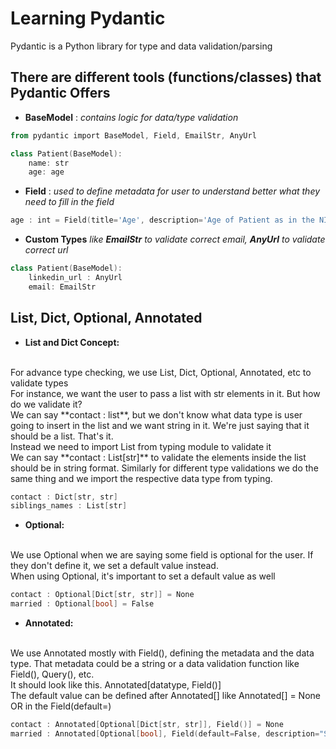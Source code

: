# Learning Pydantic

Pydantic is a Python library for type and data validation/parsing

## There are different tools (functions/classes) that Pydantic Offers
- **BaseModel** : *contains logic for data/type validation*

```powershell
from pydantic import BaseModel, Field, EmailStr, AnyUrl

class Patient(BaseModel):
    name: str
    age: age
```

- **Field** : *used to define metadata for user to understand better what they need to fill in the field*

```powershell
age : int = Field(title='Age', description='Age of Patient as in the NIC', gt=0, lt=120)
```

- **Custom Types** *like **EmailStr** to validate correct email, **AnyUrl** to validate correct url*

```powershell
class Patient(BaseModel):
    linkedin_url : AnyUrl
    email: EmailStr
```

## List, Dict, Optional, Annotated

- **List and Dict Concept:**
<br>
For advance type checking, we use List, Dict, Optional, Annotated, etc to validate types
<br>
For instance, we want the user to pass a list with str elements in it. But how do we validate it?
<br>
We can say **contact : list**, but we don't know what data type is user going to insert in the list and we want string in it. We're just saying that it should be a list. That's it.
<br>
Instead we need to import List from typing module to validate it
<br>
We can say **contact : List[str]** to validate the elements inside the list should be in string format. Similarly for different type validations we do the same thing and we import the respective data type from typing.

```powershell
contact : Dict[str, str]
siblings_names : List[str]
```


- **Optional:**
<br>
We use Optional when we are saying some field is optional for the user. If they don't define it, we set a default value instead.
<br>
When using Optional, it's important to set a default value as well

```powershell
contact : Optional[Dict[str, str]] = None
married : Optional[bool] = False
```

- **Annotated:**
<br>
We use Annotated mostly with Field(), defining the metadata and the data type. That metadata could be a string or a data validation function like Field(), Query(), etc.
<br>
It should look like this. Annotated[datatype, Field()]
<br>
The default value can be defined after Annotated[] like Annotated[] = None OR in the Field(default=)

```powershell
contact : Annotated[Optional[Dict[str, str]], Field()] = None
married : Annotated[Optional[bool], Field(default=False, description="Should be correct as in the NIC")]
```